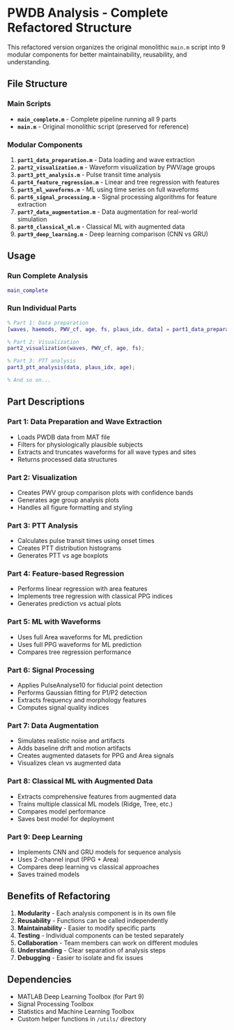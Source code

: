 # PWDB Analysis - Complete Refactored Structure

This refactored version organizes the original monolithic `main.m` script into 9 modular components for better maintainability, reusability, and understanding.

## File Structure

### Main Scripts
- **`main_complete.m`** - Complete pipeline running all 9 parts
- **`main.m`** - Original monolithic script (preserved for reference)

### Modular Components
1. **`part1_data_preparation.m`** - Data loading and wave extraction
2. **`part2_visualization.m`** - Waveform visualization by PWV/age groups
3. **`part3_ptt_analysis.m`** - Pulse transit time analysis
4. **`part4_feature_regression.m`** - Linear and tree regression with features
5. **`part5_ml_waveforms.m`** - ML using time series on full waveforms
6. **`part6_signal_processing.m`** - Signal processing algorithms for feature extraction
7. **`part7_data_augmentation.m`** - Data augmentation for real-world simulation
8. **`part8_classical_ml.m`** - Classical ML with augmented data
9. **`part9_deep_learning.m`** - Deep learning comparison (CNN vs GRU)

## Usage

### Run Complete Analysis
```matlab
main_complete
```

### Run Individual Parts
```matlab
% Part 1: Data preparation
[waves, haemods, PWV_cf, age, fs, plaus_idx, data] = part1_data_preparation();

% Part 2: Visualization
part2_visualization(waves, PWV_cf, age, fs);

% Part 3: PTT analysis
part3_ptt_analysis(data, plaus_idx, age);

% And so on...
```

## Part Descriptions

### Part 1: Data Preparation and Wave Extraction
- Loads PWDB data from MAT file
- Filters for physiologically plausible subjects
- Extracts and truncates waveforms for all wave types and sites
- Returns processed data structures

### Part 2: Visualization
- Creates PWV group comparison plots with confidence bands
- Generates age group analysis plots
- Handles all figure formatting and styling

### Part 3: PTT Analysis
- Calculates pulse transit times using onset times
- Creates PTT distribution histograms
- Generates PTT vs age boxplots

### Part 4: Feature-based Regression
- Performs linear regression with area features
- Implements tree regression with classical PPG indices
- Generates prediction vs actual plots

### Part 5: ML with Waveforms
- Uses full Area waveforms for ML prediction
- Uses full PPG waveforms for ML prediction
- Compares tree regression performance

### Part 6: Signal Processing
- Applies PulseAnalyse10 for fiducial point detection
- Performs Gaussian fitting for P1/P2 detection
- Extracts frequency and morphology features
- Computes signal quality indices

### Part 7: Data Augmentation
- Simulates realistic noise and artifacts
- Adds baseline drift and motion artifacts
- Creates augmented datasets for PPG and Area signals
- Visualizes clean vs augmented data

### Part 8: Classical ML with Augmented Data
- Extracts comprehensive features from augmented data
- Trains multiple classical ML models (Ridge, Tree, etc.)
- Compares model performance
- Saves best model for deployment

### Part 9: Deep Learning
- Implements CNN and GRU models for sequence analysis
- Uses 2-channel input (PPG + Area)
- Compares deep learning vs classical approaches
- Saves trained models

## Benefits of Refactoring

1. **Modularity** - Each analysis component is in its own file
2. **Reusability** - Functions can be called independently
3. **Maintainability** - Easier to modify specific parts
4. **Testing** - Individual components can be tested separately
5. **Collaboration** - Team members can work on different modules
6. **Understanding** - Clear separation of analysis steps
7. **Debugging** - Easier to isolate and fix issues

## Dependencies

- MATLAB Deep Learning Toolbox (for Part 9)
- Signal Processing Toolbox
- Statistics and Machine Learning Toolbox
- Custom helper functions in `/utils/` directory

